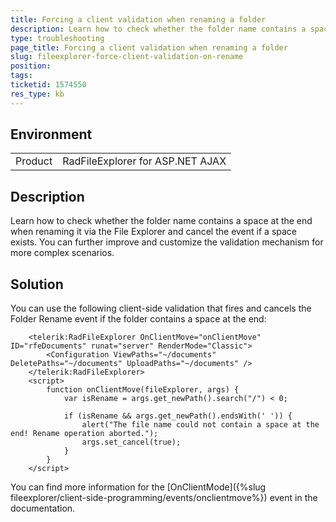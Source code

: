 ```yaml
---
title: Forcing a client validation when renaming a folder
description: Learn how to check whether the folder name contains a space at the end when renaming it via the File Explorer - Telerik UI for ASP.NET AJAX
type: troubleshooting
page_title: Forcing a client validation when renaming a folder
slug: fileexplorer-force-client-validation-on-rename
position: 
tags: 
ticketid: 1574550
res_type: kb
---
```


## Environment
<table>
	<tbody>
		<tr>
			<td>Product</td>
			<td>RadFileExplorer for ASP.NET AJAX</td>
		</tr>
	</tbody>
</table>


## Description
Learn how to check whether the folder name contains a space at the end when renaming it via the File Explorer and cancel the event if a space exists. You can further improve and customize the validation mechanism for more complex scenarios.

## Solution
You can use the following client-side validation that fires and cancels the Folder Rename event if the folder contains a space at the end:

````ASP.NET
    <telerik:RadFileExplorer OnClientMove="onClientMove" ID="rfeDocuments" runat="server" RenderMode="Classic">
        <Configuration ViewPaths="~/documents" DeletePaths="~/documents" UploadPaths="~/documents" />
    </telerik:RadFileExplorer>
    <script>
        function onClientMove(fileExplorer, args) {
            var isRename = args.get_newPath().search("/") < 0;

            if (isRename && args.get_newPath().endsWith(' ')) {
                alert("The file name could not contain a space at the end! Rename operation aborted.");
                args.set_cancel(true);
            }
        }
    </script>
````

You can find more information for the [OnClientMode]({%slug fileexplorer/client-side-programming/events/onclientmove%}) event in the documentation.

 